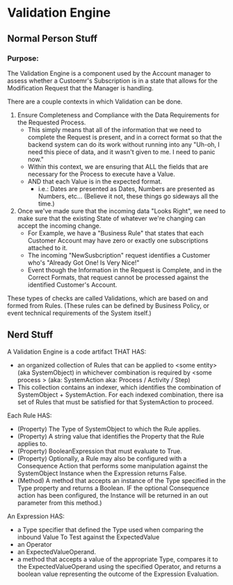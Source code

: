 # Validation Engine

## Normal Person Stuff
### Purpose:
The Validation Engine is a component used by the Account manager to assess whether a Custoemr's Subscription is in a state that allows for the Modification Request that the Manager is handling.  

There are a couple contexts in which Validation can be done.
1. Ensure Completeness and Compliance with the Data Requirements for the Requested Process.
   * This simply means that all of the information that we need to complete the Request is present, and in a correct format so that the backend system can do its work without running into any "Uh-oh, I need this piece of data, and it wasn't given to me.  I need to panic now."
   * Within this context, we are ensuring that ALL the fields that are necessary for the Process to execute have a Value.
   * AND that each Value is in the expected format.
     * i.e.:  Dates are presented as Dates, Numbers are presented as Numbers, etc...  (Believe it not, these things go sideways all the time.)
2. Once we've made sure that the incoming data "Looks Right", we need to make sure that the existing State of whatever we're changing can accept the incoming change.
   * For Example, we have a "Business Rule" that states that each Customer Account may have zero or exactly one subscriptions attached to it.
   * The incoming "NewSusbcription" request identifies a Customer who's "Already Got One!  Is Very Nice!"
   * Event though the Information in the Request is Complete, and in the Correct Formats, that request cannot be processed against the identified Customer's Account.
  
These types of checks are called Validations, which are based on and formed from Rules.  (These rules can be defined by Business Policy, or event technical requirements of the System itself.)

## Nerd Stuff
A Validation Engine is a code artifact THAT HAS:  
 * an organized collection of Rules that can be applied to \<some entity\> (aka SystemObject) in whichever combination is required by \<some process \> (aka: SystemAction aka: Process / Activity / Step)  
 * This collection contains an indexer, which identifies the combination of SystemObject + SystemAction. For each indexed combination, there isa set of Rules that must be satisfied for that SystemAction to proceed.

Each Rule HAS: 
 * (Property) The Type of SystemObject to which the Rule applies.
 * (Property) A string value that identifies the Property that the Rule applies to.
 * (Property) BooleanExpression that must evaluate to True.
 * (Property) Optionally, a Rule may also be configured with a Consequence Action that performs some manipulation against the SystemObject Instance when the Expression returns False.
 * (Method) A method that accepts an instance of the Type specified in the Type property and returns a Boolean.  IF the optional Consequence action has been configured, the Instance will be returned in an out parameter from this method.)

An Expression HAS: 
 * a Type specifier that defined the Type used when comparing the inbound Value To Test against the ExpectedValue
 * an Operator
 * an ExpectedValueOperand.
 * a method that accepts a value of the appropriate Type, compares it to the ExpectedValueOperand using the specified Operator, and returns a boolean value representing the outcome of the Expression Evaluation.
